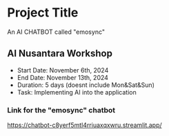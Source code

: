 # Project Title

An AI CHATBOT called "emosync"

## AI Nusantara Workshop

* Start Date: November 6th, 2024
* End Date: November 13th, 2024
* Duration: 5 days (doesnt include Mon&Sat&Sun)
* Task: Implementing AI into the application

### Link for the "emosync" chatbot

https://chatbot-c8yerf5mtl4rriuaxqxwru.streamlit.app/ 

